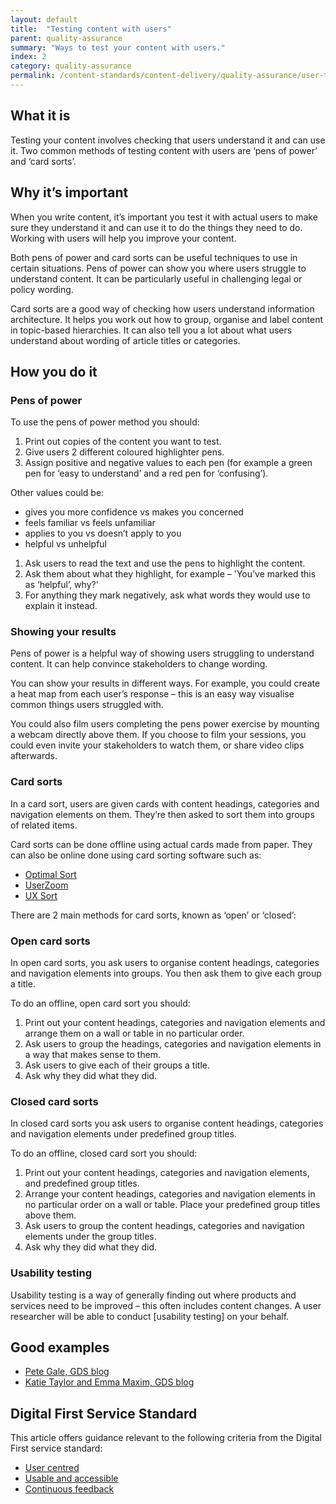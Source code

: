 ```yaml
---
layout: default
title:  "Testing content with users"
parent: quality-assurance
summary: "Ways to test your content with users."
index: 2
category: quality-assurance
permalink: /content-standards/content-delivery/quality-assurance/user-testing/
---
```


## What it is

Testing your content involves checking that users understand it and can use it. Two common methods of testing content with users are ‘pens of power’ and ‘card sorts’.

## Why it’s important

When you write content, it’s important you test it with actual users to make sure they understand it and can use it to do the things they need to do. Working with users will help you improve your content.

Both pens of power and card sorts can be useful techniques to use in certain situations. Pens of power can show you where users struggle to understand content. It can be particularly useful in challenging legal or policy wording.

Card sorts are a good way of checking how users understand information architecture. It helps you work out how to group, organise and label content in topic-based hierarchies. It can also tell you a lot about what users understand about wording of article titles or categories.

## How you do it

### Pens of power

To use the pens of power method you should:

1. Print out copies of the content you want to test.
2. Give users 2 different coloured highlighter pens.
3. Assign positive and negative values to each pen (for example a green pen for ‘easy to understand’ and a red pen for ‘confusing’).

Other values could be:

* gives you more confidence vs makes you concerned
* feels familiar vs feels unfamiliar
* applies to you vs doesn’t apply to you
* helpful vs unhelpful

1. Ask users to read the text and use the pens to highlight the content.
2. Ask them about what they highlight, for example – 'You’ve marked this as ‘helpful’, why?'
3. For anything they mark negatively, ask what words they would use to explain it instead.

### Showing your results
Pens of power is a helpful way of showing users struggling to understand content. It can help convince stakeholders to change wording.

You can show your results in different ways. For example, you could create a heat map from each user’s response – this is an easy way visualise common things users struggled with.

You could also film users completing the pens power exercise by mounting a webcam directly above them. If you choose to film your sessions, you could even invite your stakeholders to watch them, or share video clips afterwards.

### Card sorts
In a card sort, users are given cards with content headings, categories and navigation elements on them. They’re then asked to sort them into groups of related items.

Card sorts can be done offline using actual cards made from paper. They can also be online done using card sorting software such as:

* [Optimal Sort](https://www.optimalworkshop.com/optimalsort)
* [UserZoom](https://www.userzoom.com/)
* [UX Sort](https://uxsort.com)

There are 2 main methods for card sorts, known as ‘open’ or ‘closed’:

### Open card sorts
In open card sorts, you ask users to organise content headings, categories and navigation elements into groups. You then ask them to give each group a title.

To do an offline, open card sort you should:

1. Print out your content headings, categories and navigation elements and arrange them on a wall or table in no particular order.
2. Ask users to group the headings, categories and navigation elements in a way that makes sense to them.
3. Ask users to give each of their groups a title.
4. Ask why they did what they did.

### Closed card sorts
In closed card sorts you ask users to organise content headings, categories and navigation elements under predefined group titles.

To do an offline, closed card sort you should:

1. Print out your content headings, categories and navigation elements, and predefined group titles.
2. Arrange your content headings, categories and navigation elements in no particular order on a wall or table. Place your predefined group titles above them.
3. Ask users to group the content headings, categories and navigation elements under the group titles.
4. Ask why they did what they did.

### Usability testing
Usability testing is a way of generally finding out where products and services need to be improved – this often includes content changes. A user researcher will be able to conduct [usability testing] on your behalf.

## Good examples

* [Pete Gale, GDS blog](https://userresearch.blog.gov.uk/2014/09/02/a-simple-technique-for-evaluating-content/)
* [Katie Taylor and Emma Maxim, GDS blog](https://userresearch.blog.gov.uk/2018/03/23/how-we-refined-our-approach-to-card-sorting/)

## Digital First Service Standard

This article offers guidance relevant to the following criteria from the Digital First service standard:
* [User centred](/criterion/user-centred)
* [Usable and accessible](/criterion/usable-and-accessible)
* [Continuous feedback](/criterion/continuous-feedback)
